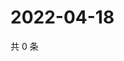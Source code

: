 # 2022-04-18

共 0 条

<!-- BEGIN WEIBO -->
<!-- 最后更新时间 Mon Apr 18 2022 18:15:01 GMT+0800 (China Standard Time) -->

<!-- END WEIBO -->
